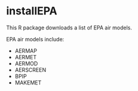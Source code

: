 # installEPA

This R package downloads a list of EPA air models.  

EPA air models include:  
  
- AERMAP 
- AERMET 
- AERMOD  
- AERSCREEN  
- BPIP
- MAKEMET
